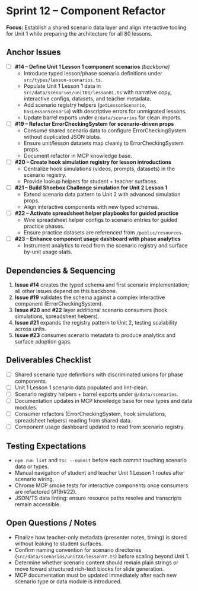 # Sprint 12 – Component Refactor

**Focus:** Establish a shared scenario data layer and align interactive tooling for Unit 1 while preparing the architecture for all 80 lessons.

## Anchor Issues
- [ ] **#14 – Define Unit 1 Lesson 1 component scenarios** *(backbone)*
  - Introduce typed lesson/phase scenario definitions under `src/types/lesson-scenarios.ts`.
  - Populate Unit 1 Lesson 1 data in `src/data/scenarios/unit01/lesson01.ts` with narrative copy, interactive configs, datasets, and teacher metadata.
  - Add scenario registry helpers (`getLessonScenario`, `hasLessonScenario`) with descriptive errors for unmigrated lessons.
  - Update barrel exports under `@/data/scenarios` for clean imports.
- [ ] **#19 – Refactor ErrorCheckingSystem for scenario-driven props**
  - Consume shared scenario data to configure ErrorCheckingSystem without duplicated JSON blobs.
  - Ensure unit/lesson datasets map cleanly to ErrorCheckingSystem props.
  - Document refactor in MCP knowledge base.
- [ ] **#20 – Create hook simulation registry for lesson introductions**
  - Centralize hook simulations (videos, prompts, datasets) in the scenario registry.
  - Provide lookup helpers for student + teacher surfaces.
- [ ] **#21 – Build Shoebox Challenge simulation for Unit 2 Lesson 1**
  - Extend scenario data pattern to Unit 2 with advanced simulation props.
  - Align interactive components with new typed schemas.
- [ ] **#22 – Activate spreadsheet helper playbooks for guided practice**
  - Wire spreadsheet helper configs to scenario entries for guided practice phases.
  - Ensure practice datasets are referenced from `/public/resources`.
- [ ] **#23 – Enhance component usage dashboard with phase analytics**
  - Instrument analytics to read from the scenario registry and surface by-unit usage stats.

## Dependencies & Sequencing
1. **Issue #14** creates the typed schema and first scenario implementation; all other issues depend on this backbone.
2. **Issue #19** validates the schema against a complex interactive component (ErrorCheckingSystem).
3. **Issue #20** and **#22** layer additional scenario consumers (hook simulations, spreadsheet helpers).
4. **Issue #21** expands the registry pattern to Unit 2, testing scalability across units.
5. **Issue #23** consumes scenario metadata to produce analytics and surface adoption gaps.

## Deliverables Checklist
- [ ] Shared scenario type definitions with discriminated unions for phase components.
- [ ] Unit 1 Lesson 1 scenario data populated and lint-clean.
- [ ] Scenario registry helpers + barrel exports under `@/data/scenarios`.
- [ ] Documentation updates in MCP knowledge base for new types and data modules.
- [ ] Consumer refactors (ErrorCheckingSystem, hook simulations, spreadsheet helpers) reading from shared data.
- [ ] Component usage dashboard updated to read from scenario registry.

## Testing Expectations
- `npm run lint` and `tsc --noEmit` before each commit touching scenario data or types.
- Manual navigation of student and teacher Unit 1 Lesson 1 routes after scenario wiring.
- Chrome MCP smoke tests for interactive components once consumers are refactored (#19/#22).
- JSON/TS data linting: ensure resource paths resolve and transcripts remain accessible.

## Open Questions / Notes
- Finalize how teacher-only metadata (presenter notes, timing) is stored without leaking to student surfaces.
- Confirm naming convention for scenario directories (`src/data/scenarios/unitXX/lessonYY.ts`) before scaling beyond Unit 1.
- Determine whether scenario content should remain plain strings or move toward structured rich-text blocks for slide generation.
- MCP documentation must be updated immediately after each new scenario type or data module is introduced.
